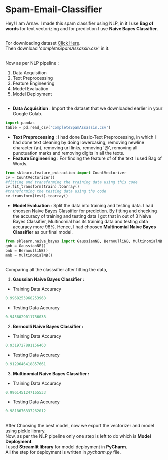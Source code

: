 # Spam-Email-Classifier
Hey! I am Arnav. I made this spam classifier using NLP, in it I use **Bag of words** for text vectorizing and for prediction I use **Naive Bayes Classifier**.  
##
For downloading dataset [Click Here](https://www.kaggle.com/datasets/nitishabharathi/email-spam-dataset?select=completeSpamAssassin.csv). \
Then download '*completeSpamAssassin.csv*' in it.
##
Now as per NLP pipeline :
1. Data Acquisition
2. Text Preprocessing
3. Feature Engineering
4. Model Evaluation
5. Model Deployment
##
* **Data Acquisition** : Import the dataset that we downloaded earlier in your Google Colab.
```python
import pandas
table = pd.read_csv('completeSpamAssassin.csv')
```
* **Text Preprocessing** : I had done Basic-Text Preprocessing, in which I had done text cleaning by doing lowercasing, removing newline character (\n), removing url links, removing '@', removing all punctuation marks and removing digits in all the texts.
* **Feature Engineering** : For finding the feature of of the text I used Bag of Words.
```python
from sklearn.feature_extraction import CountVectorizer
cv = CountVectorizer()
#fitting and transforming the training data using this code
cv.fit_transform(train).toarray()
#transforming the testing data using ths code
cv.transform(test).toarray()
```
* **Model Evaluation** :  Split the data into training and testing data. I had choosen Naive Bayes Classifier for prediction. By fitting and checking the accuracy of training and testing data I got that in out of 3 Naive Bayes Classifier, Multinomial has its training data and testing data accuracy more 98%. Hence, I had choosen **Multinomial Naive Bayes Classifier** as our final model.
```python
from sklearn.naive_bayes import GaussianNB, BernoulliNB, MultinomialNB
gnb = GaussianNB()
bnb = BernoulliNB()
mnb = MultinomialNB()
```
##
Comparing all the classsifier after fitting the data,
1. **Gaussian Naive Bayes Classifier :**
 * Training Data Accuracy
```python
0.9968253968253968
```
 * Testing Data Accuracy
```python
0.9456029011786038
```
2. **Bernoulli Naive Bayes Classifier :**
 * Training Data Accuracy
```python
0.9319727891156463
```
 * Testing Data Accuracy
```python
0.9129646418857661
```
3. **Multinomial Naive Bayes Classifier :**
 * Training Data Accuracy
```python
0.9961451247165533
```
 * Testing Data Accuracy
```python
0.9818676337262012
```
##
After Choosing the best model, now we export the vectorizer and model using pickle library. \
Now, as per the NLP pipeline only one step is left to do which is **Model Deployment**. \
I used **Streamlit library** for model deployment in **PyCharm**. \
All the step for deployment is written in *pycharm.py* file.
